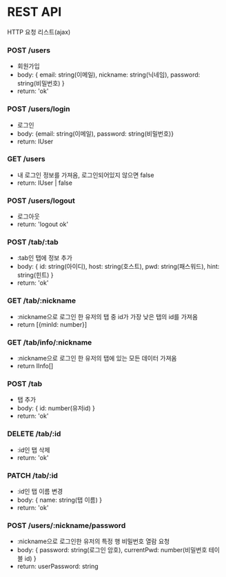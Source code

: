 # REST API

HTTP 요청 리스트(ajax)

### POST /users

- 회원가입
- body: { email: string(이메일), nickname: string(닉네임), password: string(비밀번호) }
- return: 'ok'

### POST /users/login

- 로그인
- body: {email: string(이메일), password: string(비밀번호)}
- return: IUser

### GET /users

- 내 로그인 정보를 가져옴, 로그인되어있지 않으면 false
- return: IUser | false

### POST /users/logout

- 로그아웃
- return: 'logout ok'

### POST /tab/:tab

- :tab인 탭에 정보 추가
- body: { id: string(아이디), host: string(호스트), pwd: string(패스워드), hint: string(힌트) }
- return: 'ok'

### GET /tab/:nickname

- :nickname으로 로그인 한 유저의 탭 중 id가 가장 낮은 탭의 id를 가져옴
- return [{minId: number}]

### GET /tab/info/:nickname

- :nickname으로 로그인 한 유저의 탭에 있는 모든 데이터 가져옴
- return IInfo[]

### POST /tab

- 탭 추가
- body: { id: number(유저id) }
- return: 'ok'

### DELETE /tab/:id

- :id인 탭 삭제
- return: 'ok'

### PATCH /tab/:id

- :id인 탭 이름 변경
- body: { name: string(탭 이름) }
- return: 'ok'

### POST /users/:nickname/password

- :nickname으로 로그인한 유저의 특정 행 비밀번호 열람 요청
- body: { password: string(로그인 암호), currentPwd: number(비밀번호 테이블 id) }
- return: userPassword: string
